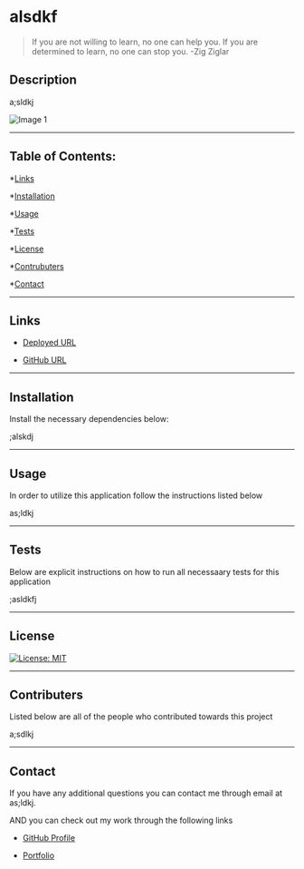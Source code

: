 
  # alsdkf

  > If you are not willing to learn, no one can help you. If you are determined to learn, no one can stop you. -Zig Ziglar

  ## Description 

  a;sldkj

  ![Image 1](a;sldkj)

  ---

  ## Table of Contents:

  *[Links](#links)

  *[Installation](#installation)

  *[Usage](#usage)

  *[Tests](#tests)

  *[License](#license)

  *[Contrubuters](#contributers)

  *[Contact](#contact)

  ---

  ## Links

  - [Deployed URL](;sadlkj)

  - [GitHub URL](;lsadkj)

  ---

  ## Installation

  Install the necessary dependencies below:

  ;alskdj

  ---

  ## Usage

  In order to utilize this application follow the instructions listed below

  as;ldkj

  ---

  ## Tests

  Below are explicit instructions on how to run all necessaary tests for this application

  ;asldkfj

  ---

  ## License

  [![License: MIT](https://img.shields.io/badge/License-MIT-yellow.svg)](https://opensource.org/licenses/MIT)

  ---

  ## Contributers

  Listed below are all of the people who contributed towards this project

  a;sdlkj

  ---

  ## Contact

  If you have any additional questions you can contact me through email at as;ldkj.

  AND you can check out my work through the following links

  - [GitHub Profile](as;dlkj)

  - [Portfolio](as;dlk)

